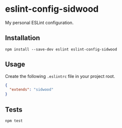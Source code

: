# eslint-config-sidwood

My personal ESLint configuration.

## Installation

    npm install --save-dev eslint eslint-config-sidwood

## Usage

Create the following `.eslintrc` file in your project root.

```json
{
  "extends": "sidwood"
}
```

## Tests

    npm test
